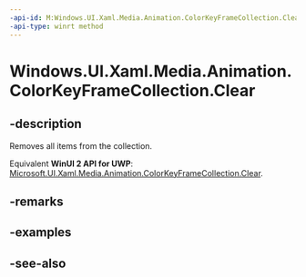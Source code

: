 ```yaml
---
-api-id: M:Windows.UI.Xaml.Media.Animation.ColorKeyFrameCollection.Clear
-api-type: winrt method
---
```


<!-- Method syntax
public void Clear()
-->

# Windows.UI.Xaml.Media.Animation.ColorKeyFrameCollection.Clear

## -description
Removes all items from the collection.

Equivalent **WinUI 2 API for UWP**: [Microsoft.UI.Xaml.Media.Animation.ColorKeyFrameCollection.Clear](/windows/winui/api/microsoft.ui.xaml.media.animation.colorkeyframecollection.clear).

## -remarks


## -examples

## -see-also
